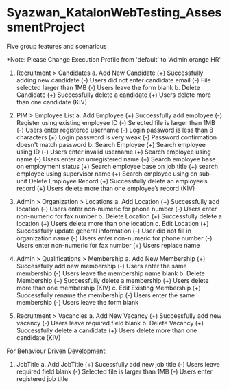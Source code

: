 # Syazwan_KatalonWebTesting_AssessmentProject
 
Five group features and scenarious

*Note: Please Change Execution Profile from 'default' to 'Admin orange HR'

1. Recruitment > Candidates 
a. Add New Candidate 
(+) Successfully adding new candidate 
(-) Users did not enter candidate email 
(-) File selected larger than 1MB 
(-) Users leave the form blank 
b. Delete Candidate 
(+) Successfully delete a candidate 
(+) Users delete more than one candidate (KIV)

2. PIM > Employee List 
a. Add Employee 
(+) Successfully add employee 
(-) Register using existing employee ID 
(-) Selected file is larger than 1MB 
(-) Users enter registered username 
(-) Login password is less than 8 characters 
(+) Login password is very weak 
(-) Password confirmation doesn't match password 
b. Search Employee 
(+) Search employee using ID 
(-) Users enter invalid username 
(+) Search employee using name 
(-) Users enter an unregistered name 
(+) Search employee base on employment status 
(+) Search employee base on job title 
(+) search employee using supervisor name 
(+) Search employee using on sub-unit 
Delete Employee Record 
(+) Successfully delete an employee’s record 
(+) Users delete more than one employee’s record (KIV)

3. Admin > Organization > Locations 
a. Add Location 
(+) Successfully add location 
(-) Users enter non-numeric for phone number 
(-) Users enter non-numeric for fax number 
b. Delete Location 
(+) Successfully delete a location 
(+) Users delete more than one location 
c. Edit Location 
(+) Successfully update general information 
(-) User did not fill in organization name 
(-) Users enter non-numeric for phone number 
(-) Users enter non-numeric for fax number 
(+) Users replace name 

4. Admin > Qualifications > Membership 
a. Add New Membership 
(+) Successfully add new membership 
(-) Users enter the same membership 
(-) Users leave the membership name blank 
b. Delete Membership 
(+) Successfully delete a membership 
(+) Users delete more than one membership (KIV)
c. Edit Existing Membership 
(+) Successfully rename the membership 
(-) Users enter the same membership 
(-) Users leave the form blank

5. Recruitment > Vacancies 
a. Add New Vacancy 
(+) Successfully add new vacancy 
(-) Users leave required field blank 
b. Delete Vacancy 
(+) Successfully delete a candidate 
(+) Users delete more than one candidate (KIV)


For Behaviour Driven Development:

1. JobTitle
a. Add JobTitle
(+) Sucessfully add new job title
(-) Users leave required field blank 
(-) Selected file is larger than 1MB 
(-) Users enter registered job title




